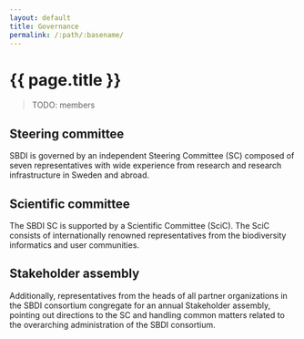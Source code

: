 ```yaml
---
layout: default
title: Governance
permalink: /:path/:basename/
---
```

# {{ page.title }}

> TODO: members

## Steering committee
SBDI is governed by an independent Steering Committee (SC) composed of seven representatives with wide experience from research and research infrastructure in Sweden and abroad.

## Scientific committee
The SBDI SC is supported by a Scientific Committee (SciC). The SciC consists of internationally renowned representatives from the biodiversity informatics and user communities.

## Stakeholder assembly
Additionally, representatives from the heads of all partner organizations in the SBDI consortium congregate for an annual Stakeholder assembly, pointing out directions to the SC and handling common matters related to the overarching administration of the SBDI consortium.
